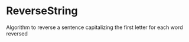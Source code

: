 # ReverseString
Algorithm to reverse a sentence capitalizing the first letter for each word reversed
